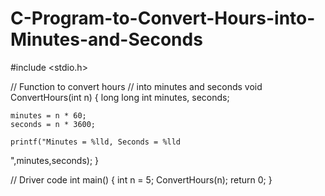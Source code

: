# C-Program-to-Convert-Hours-into-Minutes-and-Seconds
#include <stdio.h> 
  
// Function to convert hours 
// into minutes and seconds 
void ConvertHours(int n) 
{ 
    long long int minutes, seconds; 
  
    minutes = n * 60; 
    seconds = n * 3600; 
      
    printf("Minutes = %lld, Seconds = %lld 
",minutes,seconds); 
} 
  
// Driver code 
int main() 
{ 
    int n = 5; 
    ConvertHours(n); 
    return 0; 
}
